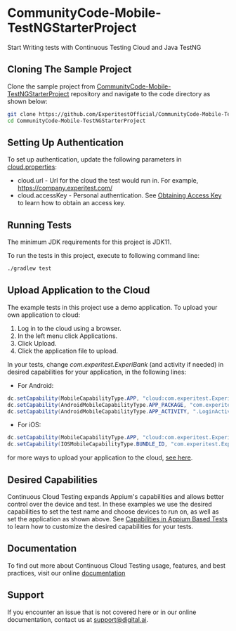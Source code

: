 # CommunityCode-Mobile-TestNGStarterProject
Start Writing tests with Continuous Testing Cloud and Java TestNG
## Cloning The Sample Project

Clone the sample project from [CommunityCode-Mobile-TestNGStarterProject](https://github.com/ExperitestOfficial/CommunityCode-Mobile-TestNGStarterProject) repository and navigate to the code directory as shown below:

```bash
git clone https://github.com/ExperitestOfficial/CommunityCode-Mobile-TestNGStarterProject
cd CommunityCode-Mobile-TestNGStarterProject
```


## Setting Up Authentication

To set up authentication, update the following parameters in [cloud.properties](cloud.properties):
* cloud.url - Url for the cloud the test would run in. For example, https://company.experitest.com/
* cloud.accessKey -  Personal authentication. See [Obtaining Access Key](https://docs.experitest.com/pages/viewpage.action?pageId=52593435) to learn how to obtain an access key.

## Running Tests
The minimum JDK requirements for this project is JDK11.

To run the tests in this project, execute to following command line: 

```bash
./gradlew test
```

## Upload Application to the Cloud

The example tests in this project use a demo application.
To upload your own application to cloud:
1. Log in to the cloud using a browser.
2. In the left menu click Applications.
3. Click Upload.
4. Click the application file to upload.

In your tests, change *com.experitest.ExperiBank* (and activity if needed) in desired capabilities for your application, in the following lines:

* For Android:
```java
dc.setCapability(MobileCapabilityType.APP, "cloud:com.experitest.ExperiBank/.LoginActivity");
dc.setCapability(AndroidMobileCapabilityType.APP_PACKAGE, "com.experitest.ExperiBank");
dc.setCapability(AndroidMobileCapabilityType.APP_ACTIVITY, ".LoginActivity");
```
* For iOS:
```java
dc.setCapability(MobileCapabilityType.APP, "cloud:com.experitest.ExperiBank");
dc.setCapability(IOSMobileCapabilityType.BUNDLE_ID, "com.experitest.ExperiBank");
```
for more ways to upload your application to the cloud, [see here](https://docs.experitest.com/display/TE/Native+Applications+Testing).

## Desired Capabilities

Continuous Cloud Testing expands Appium's capabilities and allows better control over the device and test.
In these examples we use the desired capabilities to set the test name and choose devices to run on, as well as set the application as shown above.
See [Capabilities in Appium Based Tests](https://docs.experitest.com/display/TE/Capabilties+in+Appium+Based+Tests) to learn how to customize the desired capabilities for your tests.

## Documentation
To find out more about Continuous Cloud Testing usage, features, and best practices, visit our online [documentation](https://docs.experitest.com/display/TE/Test+Execution+Home) 

## Support
If you encounter an issue that is not covered here or in our online documentation, contact us at [support@digital.ai](mailto:support@digital.ai).
